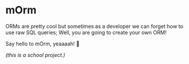 # mOrm


ORMs are pretty cool but sometimes as a developer we can forget how to use raw SQL queries;
Well, you are going to create your own ORM!

Say hello to mOrm, yeaaaah! 🤘

*(this is a school project.)*
